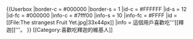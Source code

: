 {{Userbox
  |border-c = #000000
  |border-s = 1
  |id-c     = #FFFFFF
  |id-s     = 12
  |id-fc    = #000000
  |info-c   = #7fff00
  |info-s   = 10
  |info-fc  = #FFFF
  |id       = [[File:The strangest Fruit Yet.jpg|33x44px]]
  |info     = 這個用戶喜歡吃'''[[釋迦]]'''。
}}
[[Category:喜歡吃釋迦的維基人]]